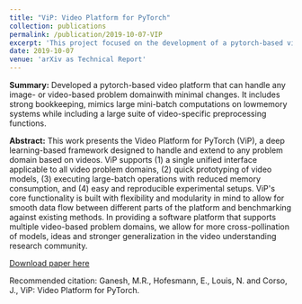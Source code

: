 ```yaml
---
title: "ViP: Video Platform for PyTorch"
collection: publications
permalink: /publication/2019-10-07-VIP
excerpt: 'This project focused on the development of a pytorch-based video platform that can handle any image- or video-based application with minimal changes. It includes strong bookkeeping, mimics large mini-batch computations on lowmemory systems while including a large suite of video-specific preprocessing functions.'
date: 2019-10-07
venue: 'arXiv as Technical Report'
---
```

<b>Summary:</b> Developed a pytorch-based video platform that can handle any image- or video-based problem domainwith minimal changes.  It includes strong bookkeeping, mimics large mini-batch computations on lowmemory systems while including a large suite of video-specific preprocessing functions.

<b>Abstract:</b>  This work presents the Video Platform for PyTorch (ViP), a deep learning-based framework designed to handle and extend to any problem domain based on videos. ViP supports (1) a single unified interface applicable to all video problem domains, (2) quick prototyping of video models, (3) executing large-batch operations with reduced memory consumption, and (4) easy and reproducible experimental setups. ViP's core functionality is built with flexibility and modularity in mind to allow for smooth data flow between different parts of the platform and benchmarking against existing methods. In providing a software platform that supports multiple video-based problem domains, we allow for more cross-pollination of models, ideas and stronger generalization in the video understanding research community.

[Download paper here](https://arxiv.org/pdf/1910.02793.pdf)

Recommended citation: Ganesh, M.R., Hofesmann, E., Louis, N. and Corso, J., ViP: Video Platform for PyTorch.
